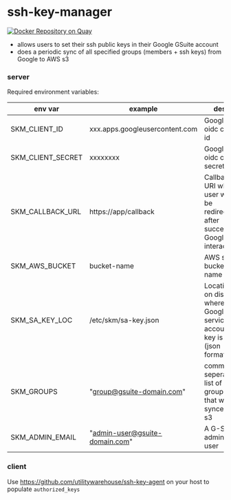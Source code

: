 # ssh-key-manager

[![Docker Repository on Quay](https://quay.io/repository/utilitywarehouse/ssh-key-manager/status "Docker Repository on Quay")](https://quay.io/repository/utilitywarehouse/ssh-key-manager)

 - allows users to set their ssh public keys in their Google GSuite account
 - does a periodic sync of all specified groups (members + ssh keys) from Google to AWS s3

### server

Required environment variables:

| env var                   | example                         | desc                                                                           |
| -------                   | -------                         | ----                                                                           |
| SKM_CLIENT_ID             | xxx.apps.googleusercontent.com  | Google oidc client id                                                          |
| SKM_CLIENT_SECRET         | xxxxxxxx                        | Google oidc client secret                                                      |
| SKM_CALLBACK_URL          | https://app/callback            | Callback URI where user will be redirected after successful Google interaction |
| SKM_AWS_BUCKET            | bucket-name                     | AWS s3 bucket name                                                             |
| SKM_SA_KEY_LOC            | /etc/skm/sa-key.json            | Location on disk where Google service account key is (json format)             |
| SKM_GROUPS                | "group@gsuite-domain.com"       | comma seperated list of groups that will be synced to s3                       |
| SKM_ADMIN_EMAIL           | "admin-user@gsuite-domain.com"  | A G-Suite admin user                       |

### client

Use https://github.com/utilitywarehouse/ssh-key-agent on your host to populate `authorized_keys`
